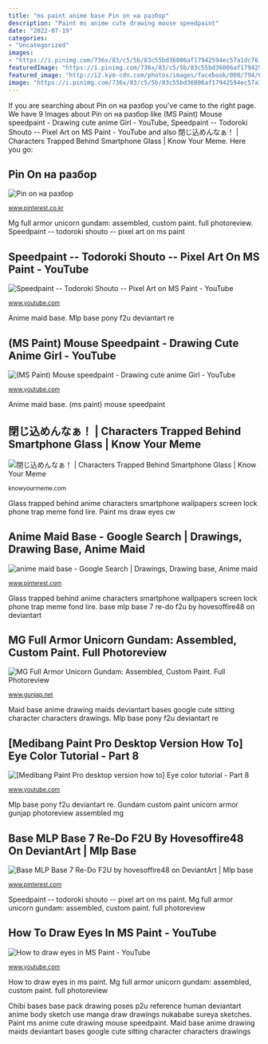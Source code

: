 ```yaml
---
title: "ms paint anime base Pin on на разбор"
description: "Paint ms anime cute drawing mouse speedpaint"
date: "2022-07-19"
categories:
- "Uncategorized"
images:
- "https://i.pinimg.com/736x/83/c5/5b/83c55bd36006af17942594ec57a1dc76.jpg"
featuredImage: "https://i.pinimg.com/736x/83/c5/5b/83c55bd36006af17942594ec57a1dc76.jpg"
featured_image: "http://i2.kym-cdn.com/photos/images/facebook/000/794/610/b6f.png"
image: "https://i.pinimg.com/736x/83/c5/5b/83c55bd36006af17942594ec57a1dc76.jpg"
---
```


If you are searching about Pin on на разбор you've came to the right page. We have 9 Images about Pin on на разбор like (MS Paint) Mouse speedpaint - Drawing cute anime Girl - YouTube, Speedpaint -- Todoroki Shouto -- Pixel Art on MS Paint - YouTube and also 閉じ込めんなぁ！ | Characters Trapped Behind Smartphone Glass | Know Your Meme. Here you go:

## Pin On на разбор

![Pin on на разбор](https://i.pinimg.com/736x/83/c5/5b/83c55bd36006af17942594ec57a1dc76.jpg "Pin on на разбор")

<small>www.pinterest.co.kr</small>

Mg full armor unicorn gundam: assembled, custom paint. full photoreview. Speedpaint -- todoroki shouto -- pixel art on ms paint

## Speedpaint -- Todoroki Shouto -- Pixel Art On MS Paint - YouTube

![Speedpaint -- Todoroki Shouto -- Pixel Art on MS Paint - YouTube](https://i.ytimg.com/vi/PluUOHP1w10/maxresdefault.jpg "Maid base anime drawing maids deviantart bases google cute sitting character characters drawings")

<small>www.youtube.com</small>

Anime maid base. Mlp base pony f2u deviantart re

## (MS Paint) Mouse Speedpaint - Drawing Cute Anime Girl - YouTube

![(MS Paint) Mouse speedpaint - Drawing cute anime Girl - YouTube](https://i.ytimg.com/vi/daThbi-xo3I/maxresdefault.jpg "base mlp base 7 re-do f2u by hovesoffire48 on deviantart")

<small>www.youtube.com</small>

Anime maid base. (ms paint) mouse speedpaint

## 閉じ込めんなぁ！ | Characters Trapped Behind Smartphone Glass | Know Your Meme

![閉じ込めんなぁ！ | Characters Trapped Behind Smartphone Glass | Know Your Meme](http://i2.kym-cdn.com/photos/images/facebook/000/794/610/b6f.png "Maid base anime drawing maids deviantart bases google cute sitting character characters drawings")

<small>knowyourmeme.com</small>

Glass trapped behind anime characters smartphone wallpapers screen lock phone trap meme fond lire. Paint ms draw eyes cw

## Anime Maid Base - Google Search | Drawings, Drawing Base, Anime Maid

![anime maid base - Google Search | Drawings, Drawing base, Anime maid](https://i.pinimg.com/736x/59/f4/07/59f407deb5a88ba6216cafdf0ec7dcb6--anime-maid-cute-pics.jpg "Medibang anime paint pro eye tutorial desktop")

<small>www.pinterest.com</small>

Glass trapped behind anime characters smartphone wallpapers screen lock phone trap meme fond lire. base mlp base 7 re-do f2u by hovesoffire48 on deviantart

## MG Full Armor Unicorn Gundam: Assembled, Custom Paint. Full Photoreview

![MG Full Armor Unicorn Gundam: Assembled, Custom Paint. Full Photoreview](http://www.gunjap.net/site/wp-content/uploads/2012/08/1613.jpg "How to draw eyes in ms paint")

<small>www.gunjap.net</small>

Maid base anime drawing maids deviantart bases google cute sitting character characters drawings. Mlp base pony f2u deviantart re

## [Medibang Paint Pro Desktop Version How To] Eye Color Tutorial - Part 8

![[Medibang Paint Pro desktop version how to] Eye color tutorial - Part 8](https://i.ytimg.com/vi/9PQhFHqNHvA/maxresdefault.jpg "(ms paint) mouse speedpaint")

<small>www.youtube.com</small>

Mlp base pony f2u deviantart re. Gundam custom paint unicorn armor gunjap photoreview assembled mg

## Base MLP Base 7 Re-Do F2U By Hovesoffire48 On DeviantArt | Mlp Base

![Base MLP Base 7 Re-Do F2U by hovesoffire48 on DeviantArt | Mlp base](https://i.pinimg.com/736x/d0/d5/8d/d0d58db729ecb7264277fdfdf52481e7.jpg "Glass trapped behind anime characters smartphone wallpapers screen lock phone trap meme fond lire")

<small>www.pinterest.com</small>

Speedpaint -- todoroki shouto -- pixel art on ms paint. Mg full armor unicorn gundam: assembled, custom paint. full photoreview

## How To Draw Eyes In MS Paint - YouTube

![How to draw eyes in MS Paint - YouTube](http://i.ytimg.com/vi/gm5seiuy-Cw/hqdefault.jpg "base mlp base 7 re-do f2u by hovesoffire48 on deviantart")

<small>www.youtube.com</small>

How to draw eyes in ms paint. Mg full armor unicorn gundam: assembled, custom paint. full photoreview

Chibi bases base pack drawing poses p2u reference human deviantart anime body sketch use manga draw drawings nukababe sureya sketches. Paint ms anime cute drawing mouse speedpaint. Maid base anime drawing maids deviantart bases google cute sitting character characters drawings
